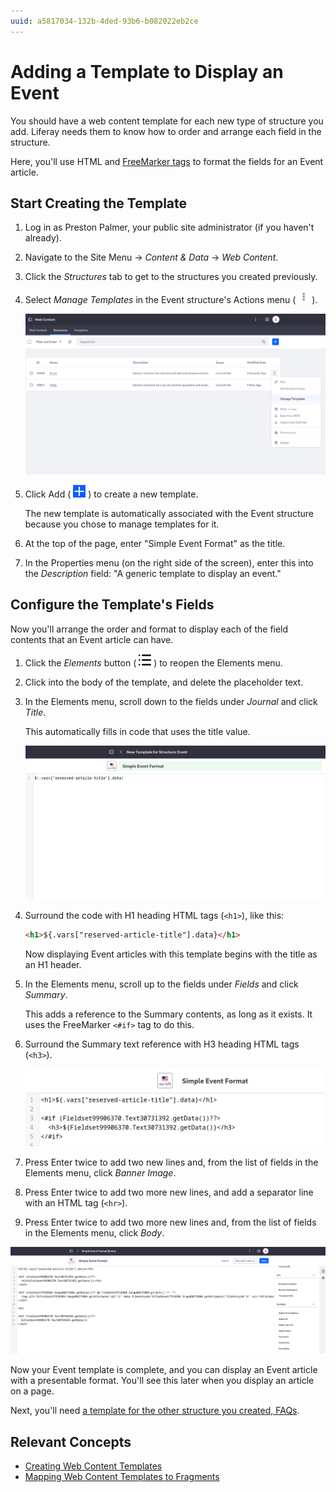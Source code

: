 ```yaml
---
uuid: a5817034-132b-4ded-93b6-b082022eb2ce
---
```

# Adding a Template to Display an Event

You should have a web content template for each new type of structure you add. Liferay needs them to know how to order and arrange each field in the structure.

Here, you'll use HTML and [FreeMarker tags](https://freemarker.apache.org/docs/dgui.html) to format the fields for an Event article.

## Start Creating the Template

1. Log in as Preston Palmer, your public site administrator (if you haven't already).

1. Navigate to the Site Menu &rarr; *Content & Data* &rarr; *Web Content*.

1. Click the *Structures* tab to get to the structures you created previously.

1. Select *Manage Templates* in the Event structure's Actions menu ( ![Actions icon](../../images/icon-actions.png) ).

   ![Click Manage Templates to specifically add templates for this web content structure.](./adding-a-template-to-display-an-event/images/01.png)

1. Click Add ( ![Add icon](../../images/icon-add.png) ) to create a new template.

   The new template is automatically associated with the Event structure because you chose to manage templates for it.

1. At the top of the page, enter "Simple Event Format" as the title.

1. In the Properties menu (on the right side of the screen), enter this into the *Description* field: "A generic template to display an event."

## Configure the Template's Fields

Now you'll arrange the order and format to display each of the field contents that an Event article can have. 

1. Click the *Elements* button ( ![Elements icon](../../images/icon-list-ul.png) ) to reopen the Elements menu.

1. Click into the body of the template, and delete the placeholder text.

1. In the Elements menu, scroll down to the fields under *Journal* and click *Title*.

   This automatically fills in code that uses the title value.

   ![Clicking one of the fields in the Elements menu automatically fills in code to reference the field's contents (if they exist).](./adding-a-template-to-display-an-event/images/02.png)

1. Surround the code with H1 heading HTML tags (`<h1>`), like this:

   ```html
   <h1>${.vars["reserved-article-title"].data}</h1>
   ```

   Now displaying Event articles with this template begins with the title as an H1 header.

1. In the Elements menu, scroll up to the fields under *Fields* and click *Summary*.

   This adds a reference to the Summary contents, as long as it exists. It uses the FreeMarker `<#if>` tag to do this.

1. Surround the Summary text reference with H3 heading HTML tags (`<h3>`).

   ![HTML and FreeMarker tags are used together to format web content templates.](./adding-a-template-to-display-an-event/images/03.png)

1. Press Enter twice to add two new lines and, from the list of fields in the Elements menu, click *Banner Image*.

1. Press Enter twice to add two more new lines, and add a separator line with an HTML tag (`<hr>`).

1. Press Enter twice to add two more new lines and, from the list of fields in the Elements menu, click *Body*.

![The completed Event template displays the title, the summary, the banner image, and then the article body beneath a separator line.](./adding-a-template-to-display-an-event/images/04.png)

Now your Event template is complete, and you can display an Event article with a presentable format. You'll see this later when you display an article on a page.

Next, you'll need [a template for the other structure you created, FAQs](./adding-a-template-to-display-faqs.md).

## Relevant Concepts

* [Creating Web Content Templates](https://learn.liferay.com/web/guest/w/dxp/content-authoring-and-management/web-content/web-content-templates/creating-web-content-templates)
* [Mapping Web Content Templates to Fragments](https://learn.liferay.com/web/guest/w/dxp/content-authoring-and-management/web-content/web-content-templates/mapping-web-content-templates-to-fragments)
